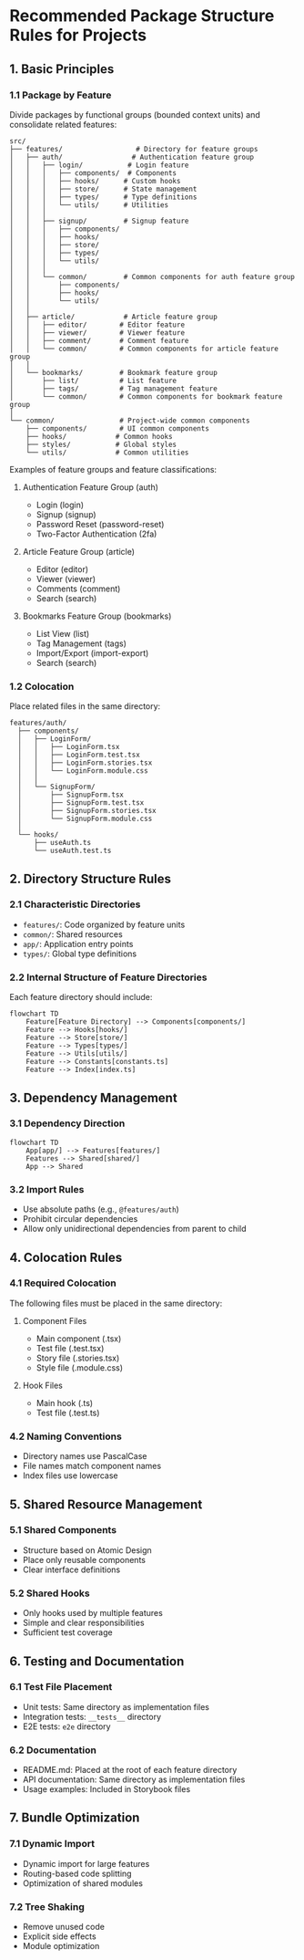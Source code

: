 # Recommended Package Structure Rules for Projects

## 1. Basic Principles

### 1.1 Package by Feature

Divide packages by functional groups (bounded context units) and consolidate related features:

```
src/
├── features/                  # Directory for feature groups
│   ├── auth/                 # Authentication feature group
│   │   ├── login/           # Login feature
│   │   │   ├── components/  # Components
│   │   │   ├── hooks/      # Custom hooks
│   │   │   ├── store/      # State management
│   │   │   ├── types/      # Type definitions
│   │   │   └── utils/      # Utilities
│   │   │
│   │   ├── signup/         # Signup feature
│   │   │   ├── components/
│   │   │   ├── hooks/
│   │   │   ├── store/
│   │   │   ├── types/
│   │   │   └── utils/
│   │   │
│   │   └── common/         # Common components for auth feature group
│   │       ├── components/
│   │       ├── hooks/
│   │       └── utils/
│   │
│   ├── article/            # Article feature group
│   │   ├── editor/        # Editor feature
│   │   ├── viewer/        # Viewer feature
│   │   ├── comment/       # Comment feature
│   │   └── common/        # Common components for article feature group
│   │
│   └── bookmarks/         # Bookmark feature group
│       ├── list/          # List feature
│       ├── tags/          # Tag management feature
│       └── common/        # Common components for bookmark feature group
│
└── common/                # Project-wide common components
    ├── components/        # UI common components
    ├── hooks/            # Common hooks
    ├── styles/           # Global styles
    └── utils/            # Common utilities
```

Examples of feature groups and feature classifications:

1. Authentication Feature Group (auth)

   - Login (login)
   - Signup (signup)
   - Password Reset (password-reset)
   - Two-Factor Authentication (2fa)

2. Article Feature Group (article)

   - Editor (editor)
   - Viewer (viewer)
   - Comments (comment)
   - Search (search)

3. Bookmarks Feature Group (bookmarks)
   - List View (list)
   - Tag Management (tags)
   - Import/Export (import-export)
   - Search (search)

### 1.2 Colocation

Place related files in the same directory:

```
features/auth/
  ├── components/
  │   ├── LoginForm/
  │   │   ├── LoginForm.tsx
  │   │   ├── LoginForm.test.tsx
  │   │   ├── LoginForm.stories.tsx
  │   │   └── LoginForm.module.css
  │   │
  │   └── SignupForm/
  │       ├── SignupForm.tsx
  │       ├── SignupForm.test.tsx
  │       ├── SignupForm.stories.tsx
  │       └── SignupForm.module.css
  │
  └── hooks/
      ├── useAuth.ts
      └── useAuth.test.ts
```

## 2. Directory Structure Rules

### 2.1 Characteristic Directories

- `features/`: Code organized by feature units
- `common/`: Shared resources
- `app/`: Application entry points
- `types/`: Global type definitions

### 2.2 Internal Structure of Feature Directories

Each feature directory should include:

```mermaid
flowchart TD
    Feature[Feature Directory] --> Components[components/]
    Feature --> Hooks[hooks/]
    Feature --> Store[store/]
    Feature --> Types[types/]
    Feature --> Utils[utils/]
    Feature --> Constants[constants.ts]
    Feature --> Index[index.ts]
```

## 3. Dependency Management

### 3.1 Dependency Direction

```mermaid
flowchart TD
    App[app/] --> Features[features/]
    Features --> Shared[shared/]
    App --> Shared
```

### 3.2 Import Rules

- Use absolute paths (e.g., `@features/auth`)
- Prohibit circular dependencies
- Allow only unidirectional dependencies from parent to child

## 4. Colocation Rules

### 4.1 Required Colocation

The following files must be placed in the same directory:

1. Component Files

   - Main component (.tsx)
   - Test file (.test.tsx)
   - Story file (.stories.tsx)
   - Style file (.module.css)

2. Hook Files
   - Main hook (.ts)
   - Test file (.test.ts)

### 4.2 Naming Conventions

- Directory names use PascalCase
- File names match component names
- Index files use lowercase

## 5. Shared Resource Management

### 5.1 Shared Components

- Structure based on Atomic Design
- Place only reusable components
- Clear interface definitions

### 5.2 Shared Hooks

- Only hooks used by multiple features
- Simple and clear responsibilities
- Sufficient test coverage

## 6. Testing and Documentation

### 6.1 Test File Placement

- Unit tests: Same directory as implementation files
- Integration tests: `__tests__` directory
- E2E tests: `e2e` directory

### 6.2 Documentation

- README.md: Placed at the root of each feature directory
- API documentation: Same directory as implementation files
- Usage examples: Included in Storybook files

## 7. Bundle Optimization

### 7.1 Dynamic Import

- Dynamic import for large features
- Routing-based code splitting
- Optimization of shared modules

### 7.2 Tree Shaking

- Remove unused code
- Explicit side effects
- Module optimization
